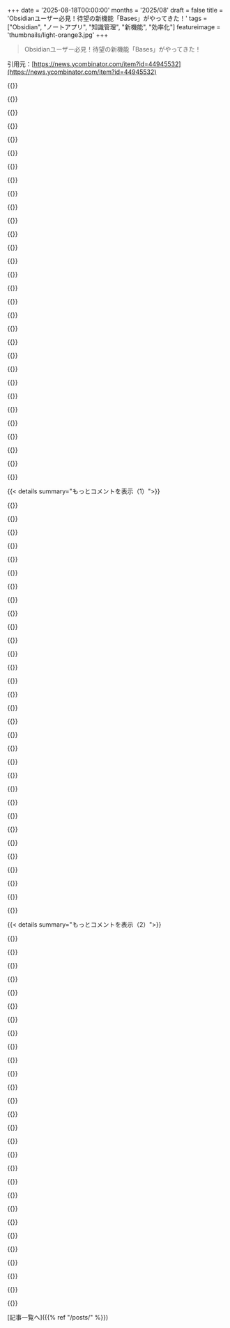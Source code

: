 +++
date = '2025-08-18T00:00:00'
months = '2025/08'
draft = false
title = 'Obsidianユーザー必見！待望の新機能「Bases」がやってきた！'
tags = ["Obsidian", "ノートアプリ", "知識管理", "新機能", "効率化"]
featureimage = 'thumbnails/light-orange3.jpg'
+++

> Obsidianユーザー必見！待望の新機能「Bases」がやってきた！

引用元：[https://news.ycombinator.com/item?id=44945532](https://news.ycombinator.com/item?id=44945532)




{{<matomeQuote body="この機能は今やっと一般公開されたんだって。以前は早期アクセスで有料だったみたいだね。Redditのスレッドにこの機能に関する良い議論があるから見てみてよ。<br>https://old.reddit.com/r/ObsidianMD/comments/1mtxh52/obsidia..." userName="raybb" createdAt="2025/08/18 22:36:09" color="#ff5c5c">}}




{{<matomeQuote body="ところで、ドキュメントには書いてないみたいだけど、Basesの”new”ボタンを使うときにテンプレートやデフォルトのFrontmatter（作成日みたいに）を設定する方法を知ってる人いる？Bases以前の解決策はちょっとハック的でさ。" userName="raybb" createdAt="2025/08/18 23:19:44" color="#45d325">}}




{{<matomeQuote body="FYI、HackerNewsではコードスニペットは` ``` `じゃなくて2スペースのインデントで表現するんだよ。" userName="codethief" createdAt="2025/08/19 00:16:52" color="">}}




{{<matomeQuote body="デフォルトのテンプレートは今後のバージョンで追加される予定だよ。" userName="kepano" createdAt="2025/08/19 00:33:32" color="#ff5733">}}




{{<matomeQuote body="Obsidian用の良いAIプラグインはまだある？" userName="safety1st" createdAt="2025/08/19 05:16:48" color="">}}




{{<matomeQuote body="プラグインじゃないけど、自分のmd-repositoryでGemini CLIの無料版を使うのはすごく良い経験だったよ。コードリポジトリと違ってコンテキスト切れはめったになく、ファイル名を挙げるだけで関連コンテキストを与えやすいんだ。" userName="mrtsepelev" createdAt="2025/08/19 08:36:54" color="#45d325">}}




{{<matomeQuote body="Logan YangさんのObsidian Copilot、すごく気に入ってるよ。<br>https://github.com/logancyang/obsidian-copilot" userName="pixelbro" createdAt="2025/08/19 08:02:10" color="#ff33a1">}}




{{<matomeQuote body="Copilot、Smart Connections、Text GeneratorはどれもObsidianで”良い”AIプラグインだよ。これらに関するYouTube動画もあるから見てみてね。<br>https://youtu.be/7Rvl9Sl29Jk<br>https://youtu.be/mZ8TJ59j28" userName="obsidianbases1" createdAt="2025/08/19 10:44:43" color="#38d3d3">}}




{{<matomeQuote body="AIプラグインはたくさんあるよ。何に使うかによるけど、「良い」プラグインがあれば教えてね。https://obsidian.md/plugins?search=openai" userName="raybb" createdAt="2025/08/19 05:51:21" color="">}}




{{<matomeQuote body="「良い」ってのはもっと具体的なんだよ。Gen1とGen2/3のAI機能、GPT-3.5とNotebookLMの違いは明らか。でもHNはAIの進化をわかってないみたいだね。" userName="halJordan" createdAt="2025/08/19 13:58:16" color="">}}




{{<matomeQuote body="Basesは、Vault内の各ファイルをテーブルの行、ファイルのプロパティを列として管理できる機能だよ。ファイルにレーティングや期限などのプロパティを追加して、整理、ソート、フィルタリングができるんだ。手動でもできることを高速化してくれる。プロパティはMarkdownファイルに、BaseファイルはYAML形式で保存されるよ。例: <br>views:<br>  - type: table<br>    name: Movies<br>    filters:<br>      and:<br>        - file.folder == ”All/Movies”<br>    order:<br>      - file.name<br>      - tags<br>      - Watch Date<br>    columnSize:<br>      file.name: 167" userName="Jgoauh" createdAt="2025/08/19 12:17:39" color="#ff33a1">}}




{{<matomeQuote body="まさに「dimensions」って感じだね。" userName="mercat" createdAt="2025/08/22 07:11:30" color="">}}




{{<matomeQuote body="今日使ってみて、正直ちょっとがっかりしたよ。「テーブルの強化版」くらいを期待してたんだけどな。前にBasesと似たようなプラグインを試したことがあったけど、コンセプトがイマイチだったんだよね。" userName="al_borland" createdAt="2025/08/20 19:44:51" color="">}}




{{<matomeQuote body="Basesの機能が分かりにくいって話だけど、Redditのコメントが参考になったよ。「Basesは自動更新される静的な検索みたいなもので、Basisファイルをクリックするだけで新しいノートがデフォルトのテーブル形式で表示されるんだ。さらに、更新日みたいなプロパティも追加できて、しばらく見てないファイルを確認するのに便利だよ。」" userName="abrookewood" createdAt="2025/08/18 23:37:46" color="#38d3d3">}}




{{<matomeQuote body="ドキュメントの最初の文に「どんなノートのセットでも強力なデータベースに変える」って書いてあるじゃん。まさにその通りで、Vaultがデータベースで、行がファイルなんだ。Dataviewプラグインの、もっと使いやすい置き換えだと思えばいいよ。" userName="slightwinder" createdAt="2025/08/19 00:04:45" color="#785bff">}}




{{<matomeQuote body="「どんなノートのセットでも強力なデータベースに変える」って、全然説明になってないよ！「変える」って何？ファイルがデータベースになるの？それとも解釈されるだけ？セットのノートって言うけど、1つのノートじゃダメなの？レコードはファイルなの？それともファイル内のアイテム？`![[Untitled.base]]`って打ったら何が起こるの？説明がひどすぎる。" userName="torium" createdAt="2025/08/19 00:22:54" color="#785bff">}}




{{<matomeQuote body="何が「強力」なのかデモンストレーションしてほしいよ。なんでこれを使う必要があるの？SQLiteを使えば色々なことができるのに、Obsidianの中に閉じ込められた「ムシューなデータベース」をなんで選ぶの？全然わからない。" userName="steve_adams_86" createdAt="2025/08/19 06:57:13" color="#ff33a1">}}




{{<matomeQuote body="何事も程度によるよ。例えば、Obsidianで会議議事録を書くと、Markdownの自由な形式と相互リンクが完璧だよね。Basesを使えば、誰が出席したかみたいな条件で、よりリッチな検索ができるようになるんだ。これは普通の人がデータベースに深く潜らなくてもできるし、ノートを取るアプリに元々あるのが便利。SQLiteがあるからって、これが無意味なわけじゃないと思うよ。" userName="atoav" createdAt="2025/08/19 09:01:36" color="#ff33a1">}}




{{<matomeQuote body="これってObsidianをメインの知識保存ツールにしてる人向けだよね。もしSQLiteとか使うなら話は別だけど、そうじゃないなら俺には正直あんまり使えないかな。" userName="theshackleford" createdAt="2025/08/19 08:09:04" color="">}}




{{<matomeQuote body="「ノートのセットをデータベースにするって何？」とか文句言う前に説明書読めよ！<br>Obsidian知らないの？ってくらい無知なコメントだね。Obsidianはノートのメタデータ（今はプロパティって言うけど）をyamlで管理できるマークダウンエディタだよ。<br>Basesはこれらをデータベースみたいに扱える機能。Vaultがデータベースで、各ノートが行なんだ。全部ドキュメントに書いてあるから！" userName="slightwinder" createdAt="2025/08/19 10:47:27" color="#ff33a1">}}




{{<matomeQuote body="俺、Obsidianは毎日使ってるけど、別に「パワーユーザー」じゃないんだよね。拡張機能もたぶんデフォルト以外は入れたことないと思う。うん、Obsidianのことはちゃんと知ってるよ。" userName="torium" createdAt="2025/08/23 11:22:11" color="">}}




{{<matomeQuote body="一般的なObsidianユーザーはデータベースが何で、なぜ重要なのか知らないかもね。俺はエンジニアだから正確な言葉は好きだけど、色んなユーザーがいるんだから、説明のレベルも変えるべきだよ。<br>分かりやすい説明ってのは、まず核となるスローガンがあって、次に言葉を解説し、それからそのデータベースで何ができるか、なぜ重要かを説明するべき。多くの説明は最後の「なぜ重要か」を省いてるんだよね。" userName="atoav" createdAt="2025/08/19 08:57:29" color="#ff5c5c">}}




{{<matomeQuote body="「平均的なObsidianユーザーはデータベースを知らないかも」って言うけど、一番知識の低い人に合わせてばかりはいられないでしょ。Obsidianには専門用語がいっぱいあるんだから、知らない言葉は自分で調べればいいじゃん。<br>それにデータベースなんて今どき常識だよ。Obsidian使う人って技術的な知識もそれなりにあるはずだし、Dataviewプラグインだって知ってる人がほとんどでしょ。" userName="slightwinder" createdAt="2025/08/19 10:35:40" color="">}}




{{<matomeQuote body="コミュニケーションは最適化できるし、人間はそうしてるよね。それは優先順位の問題さ。特定のターゲット層を気にするかは開発者次第だよ。<br>でも、こんな機能を作るなら、現実的なユースケースでテストするのは当然だし、それを使ってユーザーに使い方を示すべきじゃない？コードへの個人的な興味だけで、ユーザーのこと考えずに作られたなら別だけどさ。でもそれって、みんなが頼るプロジェクトじゃなくて、ただの趣味だろ。" userName="atoav" createdAt="2025/08/19 19:20:25" color="#ff5c5c">}}




{{<matomeQuote body="もう一つはこれだね。「Basesは、ノートのプロパティとタグを、フィルターやソートができるテーブルやカードビューで表示してくれるんだって。」" userName="abrookewood" createdAt="2025/08/18 23:40:57" color="">}}




{{<matomeQuote body="The Vergeの記事からの引用だね。Obsidianのノートにプロパティ（メタデータ）を保存できるんだけど、Basesはそのデータをテーブルとかカンバンビューとかで視覚化できるんだって。<br>既存のデータの上に視覚化レイヤーを作るイメージだね。例えば「books」タグのノート全部表示、とか言うとテーブルでメタデータを編集できちゃう。読んだ本とか映画、旅行先、記事なんかを管理したい人やプロジェクト管理したい人にはすごく便利だよ。https://www.theverge.com/decoder-podcast-with-nilay-patel/76..." userName="DavideNL" createdAt="2025/08/19 11:00:00" color="#785bff">}}




{{<matomeQuote body="うん、もっと分かりやすい説明が必要だよね。俺、Basesをいくつか追加したんだけど、「ファイル名」のリストしか表示されなくて、どうやって他のデータを入れるのかわかんなかったよ。MarkdownテーブルベースのMS Accessみたいなのを期待してたんだ。<br>ドキュメントに、ノートのコレクション作ってBasesでどう見るかの例があれば、もっとはっきりしたのにって思う。" userName="nedt" createdAt="2025/08/19 10:43:15" color="#ff33a1">}}




{{<matomeQuote body="「また検索し直す代わりに、Basesファイルをクリックすれば、新しいノートがデフォルトのテーブル形式でそこに表示される」ってやつね。<br>それって「ビュー」みたいだよね。" userName="stronglikedan" createdAt="2025/08/19 15:41:14" color="">}}




{{<matomeQuote body="Obsidianを個人CRMに使ってる人にはBasesが役立ちそう！Dataviewでやってた「いつ誰と話した？」「何話した？」「誰と話してない？」みたいなクエリをBasesで置き換えられるか試してみるわ。<br>https://blacksmithgu.github.io/obsidian-dataview/" userName="abalaji" createdAt="2025/08/19 00:08:34" color="#785bff">}}




{{<matomeQuote body="DataviewでもBasesのデータは作れるけど、Basesの方が断然使いやすいよ！GUIで簡単にクエリ組めるし、データはキレイなテーブルになってて直接編集できるんだ。しかも、GUIで変更してもクエリは編集可能なYAMLファイルで保存されるから便利！" userName="wscott" createdAt="2025/08/19 10:21:36" color="#ff33a1">}}




{{< details summary="もっとコメントを表示（1）">}}

{{<matomeQuote body="BasesってObsidianの良さとは逆行してる気がするな。Obsidianは優れた編集環境とMarkdownの拡張性が魅力なのに。こういう機能に手出すと、NotionとかAnytypeみたいに最初からそのために作られたアプリには勝てないと思うよ。" userName="hresvelgr" createdAt="2025/08/19 10:07:49" color="">}}




{{<matomeQuote body="BasesはMarkdownファイルのYAMLフロントマターの編集・可視化レイヤーって考えればいいよ。フロントマターはMarkdownの元々の仕様じゃないけど、Jekyllで始まって今じゃ標準的。BasesはMarkdownファイルをより高レベルで編集できる機能なんだ。例えば、ブログ記事の状態を一目で確認したり、メタデータを編集したりできるから、Markdown編集に集中できるってこと。<br>https://tom.preston-werner.com/2008/11/17/blogging-like-a-ha..." userName="kepano" createdAt="2025/08/19 13:03:41" color="#785bff">}}




{{<matomeQuote body="これって基本的にMarkdownの上に独自の言語を追加したようなもんだよね？将来、他のエディタにインポートするときに、どうやってデータベースとして解釈させるつもりなの？" userName="mudkipdev" createdAt="2025/08/20 00:01:27" color="">}}




{{<matomeQuote body="その理屈だと、Obsidian自体もMarkdownの上に言語を追加してるってことにならない？Graph viewやバックリンクもJavaScriptで実現されてるわけだし。Basesは非技術者でもビューを作りやすくするんだ。ビューはYAMLで記述されてるから、他のツールでも再現可能。DataviewからBasesへの変換ツールもあるし、出力はMarkdownテーブルやCSVにもできるよ。<br>https://github.com/Quorafind/Bases-Toolbox<br>結局、BasesはMarkdownファイルの作成・編集を助ける可視化レイヤーなんだ。不要ならコアプラグインで無効にできるよ！" userName="kepano" createdAt="2025/08/20 13:22:01" color="#ff5c5c">}}




{{<matomeQuote body="いや、全然「カスタム」なものなんてないよ。ファイルは全部標準的なMarkdownとYAMLフロントマターのままだし。Basesは、それらのファイルを効率的に見渡せる、ただの優れたインターフェースなんだ。スクリプトでも簡単に再現できるレベルだよ。ビューの設定ファイルだってプレーンテキストだし、ロックインもなくて仕様はオープンでしっかり文書化されてるから安心して！" userName="LordDragonfang" createdAt="2025/08/20 03:32:10" color="#ff5733">}}




{{<matomeQuote body="MarkdownエディタだからMarkdownの標準は変えられない。だからできることには限界があるけど、その周りに機能を作るしかないんだよ。データベース機能があったって、コア機能とぶつかるわけじゃないしね。使いたくなければ、使わなきゃいいだけさ。" userName="isege" createdAt="2025/08/19 10:58:09" color="#785bff">}}




{{<matomeQuote body="「Markdown標準」って、実は20年以上前のブログ記事が元になってて、全然更新されてないんだよ。テーブルとかTo-Doリスト、複数行のコードブロックみたいな「高度」な機能は、オリジナルの「標準」には含まれてない。CommonMarkみたいな実装が後から追加したもので、それが今じゃMarkdownだって思われてるんだ。Obsidianに限らず、みんなそれぞれ少しずつ違う「Markdown」を使って「Markdown」って呼んでるんだよね。" userName="input_sh" createdAt="2025/08/19 11:58:06" color="#ff5c5c">}}




{{<matomeQuote body="Markdown標準を変更できないわけじゃないけど、YAMLは構造化データに圧倒的に向いてるし、Markdownはあくまで文書向けだよ。違う言語にはそれぞれの良さがある。でもObsidianは昔から知識管理ツールであって、ただのMarkdownエディタじゃないんだ。こういった高度な機能は、ずっとObsidianのコアミッションの一部だったんだよ。" userName="slightwinder" createdAt="2025/08/19 16:15:56" color="#ff5733">}}




{{<matomeQuote body="Bases機能はObsidianでのMarkdown作業を劇的に良くするし、Notionからの脱却にも繋がる！ロックインもなくて安心だし、将来的にNotion Databasesを完全に置き換えてくれることを期待してるよ。" userName="bryanhogan" createdAt="2025/08/19 11:31:23" color="#ff5c5c">}}




{{<matomeQuote body="各Basesの設定はプレーンテキストだから、理論的には他のソフトでもクエリを読み込んで実行できるはず。" userName="jamiemchale" createdAt="2025/08/19 11:58:48" color="#ff5733">}}




{{<matomeQuote body="“base”って名前は誤解を招くな。構造化データじゃなくて、既存のMarkdownファイルをクエリするためのエンジンだよ。コードブロックでクエリ（フィルター）を定義して、結果はファイル名のセットになる。リレーショナルデータベースというよりは、大量のMarkdownファイルを扱うためのものだね。" userName="pbronez" createdAt="2025/08/19 13:16:40" color="#785bff">}}




{{<matomeQuote body="YAMLでフロントマターを書くだけだし、これは人間が読みやすいし、特定のMarkdown形式では普通のことだよ。ノートはちゃんとMarkdownのままだから心配いらない。" userName="vendiddy" createdAt="2025/08/19 17:14:42" color="">}}




{{<matomeQuote body="これはプラグインだし、必須じゃないオプションの機能だよ。まるでMcDonald’sがコーヒーやマフィンを売り始めたからって客を失うわけじゃないのと同じさ。" userName="JimmaDaRustla" createdAt="2025/08/19 13:04:00" color="#785bff">}}




{{<matomeQuote body="これはダウンロード可能なプラグインであるべきで、標準の機能にするべきじゃないと思う。開発を少し遅らせて、既存の機能を磨くべきだよ。新しい機能ばかり追加してると、製品がどんどん肥大化しちゃう。数年後には、もっと軽量な代替品が出てくるだろうね。もうObsidianの自動更新はオフにしたよ。" userName="criddell" createdAt="2025/08/19 12:06:49" color="">}}




{{<matomeQuote body="コアプラグインから無効にできるよ。ObsidianはロックインなしでPKMコミュニティのために本当に多くのことをしてくれたんだ。こんなに不満が出るのは悲しいね。" userName="theappsecguy" createdAt="2025/08/19 12:51:04" color="">}}




{{<matomeQuote body="僕も残念に思うよ。彼らはたくさん貢献してくれたし、毎年利用料を払うのは全然苦じゃないんだけど、どうも自分の求める方向とは違う方へ進んでるみたいだね。" userName="criddell" createdAt="2025/08/19 13:22:07" color="">}}




{{<matomeQuote body="具体的に何が心配なの？Obsidianのどの部分を磨くべきだと思う？（敵意はなくて、この機能に興奮してる別のObsidianユーザーとして聞きたいんだ。今のメタ検索機能は本当にひどいから、僕にとってはすごく必要な改善点なんだよね）" userName="whatevertrevor" createdAt="2025/08/19 19:38:57" color="#38d3d3">}}




{{<matomeQuote body="コアのノートテイキングはかなり完成度が高いと思うよ。代わりに何をすべきだと思う？検索機能やキーボード中心の操作、ネイティブのPDF注釈は改善できるかもしれないけど、既存の機能を磨く以外に、アプリのコア機能で本当に足りないものって何かあるかな？" userName="theappsecguy" createdAt="2025/08/19 23:13:42" color="#ff33a1">}}




{{<matomeQuote body="Obsidianはもう十分完成してる気がするな。Notionみたいになる必要はないと思うよ。きっと新しい製品やサービスのアイデアもたくさんあるだろうから、そっちを開発するべきじゃないかな。" userName="criddell" createdAt="2025/08/20 12:05:28" color="">}}




{{<matomeQuote body="ObsidianユーザーでSyncも使ってるけど、正直使いこなすのが難しいと感じるよ。プラグインとか、どう使えばいいのか全然わからないんだよね。今はデイリーノートに使うだけだけど、もっとできることがあるはずなのにって思うとモヤモヤするな。" userName="raviisoccupied" createdAt="2025/08/18 22:28:18" color="">}}




{{<matomeQuote body="Obsidianを大げさに語りすぎだろ。あれはただのMarkdownエディタだよ。コア機能だけで十分なのに、みんなアドオン入れすぎて混乱してるんだ。インフルエンサーに人生変わるなんて言われても、そんなことないからね。最初から全部入れないで、本当に必要なものだけ後で探せばいいんだよ。" userName="muppetman" createdAt="2025/08/19 01:29:13" color="#ff5733">}}




{{<matomeQuote body="Obsidianはきれいな色と目を引くグラフがすごいけど、あのグラフは過大評価されてて全然使われてないよね。複雑そうに見えるのが、この生産性システムのエコシステムの売りなんだよ。見せかけの奥深さとか作業量って感じ。多くの人がこのHacker Newsのリンクにたどり着いたよ。https://news.ycombinator.com/item?id=44864134" userName="cloud_watching" createdAt="2025/08/19 01:45:10" color="#45d325">}}




{{<matomeQuote body="データをまとめるのが難しいのが本当にキツいよ。「おすすめの映画や番組を記録しよう」と思って始めたんだけど、推薦リストとか妻と共有するリストをパッと見るダッシュボードを作るのが、信じられないくらい難しいんだ。Dataviewプラグインのクエリも直感的じゃないし、なんでこんな基本的なことが難しいのか理解できない。ダッシュボードが最終目標なのにね。新しい機能「Bases」が、この問題に役立ってくれることを期待してるよ。" userName="Eji1700" createdAt="2025/08/18 22:37:18" color="#ff5733">}}




{{<matomeQuote body="ObsidianはAndroidでも使えて、他のマシンとほぼ問題なく同期できるのがいいよね。プラグインは全然使ってないけど、テキストの同期機能だけで十分に活用できてるよ。" userName="JonChesterfield" createdAt="2025/08/19 02:07:57" color="">}}




{{<matomeQuote body="ObsidianはシンプルなMarkdownエディタだけど、アドオンが素晴らしいんだ。エンドツーエンド暗号化、セルフホストのLivesync、モバイルサポート、高速検索が決め手だね。Androidでのファイルのセキュリティや、Electronアプリだから起動が遅いのは改善してほしいけど、全体的には僕にとって最高の組み合わせだよ。Livesync、ReadItLater、Copilotのプラグインは本当に欠かせないね。" userName="wkat4242" createdAt="2025/08/19 08:11:35" color="#ff33a1">}}




{{<matomeQuote body="Android版でアプリのプライベートストレージにファイルを隠せるようになったよ。いつからかはわからないけど、新しいVaultを作る時に”Device storage”か”App storage”を選べるんだ。既存のVaultも変更できる。あとは生体認証ロックがあれば完璧なんだけどね。コミュニティプラグインはあるけど、不安定でメンテナンスされてないんだ。" userName="rhodeon" createdAt="2025/08/19 09:59:59" color="">}}




{{<matomeQuote body="余談だけど、最近Tangent Notesを見つけたよ。Obsidianに似てるんだけど、Markdownファイルでのコードシンタックスハイライトがとても優れてるんだ。コードを読むのにすごく便利だったよ。http://tangentnotes.com/" userName="profsummergig" createdAt="2025/08/19 05:20:44" color="">}}




{{<matomeQuote body="代替アプリとしてはSiyuanを強くおすすめするよ。Obsidianの優れたプラグイン機能の多くが、最初から組み込まれているんだ。" userName="nylonstrung" createdAt="2025/08/18 22:55:34" color="">}}




{{<matomeQuote body="オレだけじゃないよ。Obsidianに数ヶ月かけたけど、OneNoteに戻ったんだ。セカンドブレインって言われるけど、結局はファイルシステムとMarkdownビューアのきれいなUIだよ。ノートやフォルダの手動ソートすらできないんだからね。Directory Opusならできるのにさ。しかも、コミュニティプラグインはセキュリティリスクだし、Obsidianのアップデートでよく壊れる。苦労して作った知識ベースがプラグインのせいでぶっ壊れるのはマジ勘弁だ。" userName="BenFranklin100" createdAt="2025/08/19 03:10:15" color="#ff33a1">}}




{{<matomeQuote body="Syncthingにノートフォルダがあるだけで同じことできるっぽいんだけど。Obsidian Syncには他に何かいいことあるの？教えてよ。" userName="safety1st" createdAt="2025/08/19 05:19:57" color="">}}

{{</details>}}




{{< details summary="もっとコメントを表示（2）">}}

{{<matomeQuote body="あの記事マジ嫌いだわ。Taskwarriorはテキストファイルより断然いいだろ。テキストファイルなんてタスク管理には最悪の選択肢だよ。" userName="UltraSane" createdAt="2025/08/19 04:35:36" color="">}}




{{<matomeQuote body="「…構文ハイライト付きのコードブロックをサポート」って書いてあるけどさ、ドキュメントとスクショ見る限り、Obsidianと何が違うのかマジで分かんないんだけど。ObsidianのMarkdownコードブロックだって普通にハイライトされるじゃん。実際、両方Prism使ってるみたいだしね。ほら、ここ見てみてよ。<br>https://help.obsidian.md/syntax#Code+blocks<br>https://github.com/suchnsuch/Tangent/blob/main/apps/tangent-..." userName="wiether" createdAt="2025/08/19 06:25:52" color="#785bff">}}




{{<matomeQuote body="もし毎日ちょっとしたメモしか必要ないなら、Obsidianは全然使うべきじゃないよ。ちゃんとした目的には最高にパワフルなツールだけど、プラグインなしでも、ただのメモ取りにはオーバースペック。これは君のコメントから推測してるだけだけど、もっとシンプルなメモアプリを試してみたら？OS用のプレーンテキストメモアプリとかさ。前にnv-gt-simplenoteの代わりを探してた時、JoplinもObsidianも数分で候補から外れたもんね。" userName="crossroadsguy" createdAt="2025/08/19 04:18:03" color="#ff5733">}}




{{<matomeQuote body="ハイパーリンクがあればそれで十分だって！これ見てみてよ。<br>https://ezhik.jp/hypertext-maximalism/" userName="Ezhik" createdAt="2025/08/19 00:03:02" color="">}}




{{<matomeQuote body="俺は今、タスク管理にEmacs Howmを使ってるんだ。テキストファイルベースで、これマジ最高だよ。Org-modeもかなり良いね。" userName="pqs" createdAt="2025/08/19 05:44:40" color="">}}




{{<matomeQuote body="壊れるのはまだマシな方だよ。大量のデータ持ち出しがもっと心配。コミュニティプラグインシステムはセキュリティリスクとして許容できないし、しかも基本的な使いやすさのためには必要不可欠ってのがね。どれだけの情報が盗まれてるか想像してみてよ…標的は気づきもしないかも。Obsidianがこんな“汚染された場所”を監査してるって嘘ついてるの、マジ笑えるわ。" userName="kid64" createdAt="2025/08/19 05:31:42" color="#785bff">}}




{{<matomeQuote body="「おいバカ」ってわけじゃないけど、もしかして君、物事を複雑にしすぎてない？追跡したいデータが多すぎて、ちょっと気が散ってるように感じるよ。これ全部、箇条書きの1ページにして、誰が共有したとか他のメモとかはサブ箇条書きにすればいいんじゃない？「妻」って検索したければCtrl+Fで探せば済む話だよ。" userName="Waterluvian" createdAt="2025/08/18 23:18:38" color="#45d325">}}




{{<matomeQuote body="君のせいじゃないよ、生産性インフルエンサーのせいさ。彼らがObsidianを『本来の姿』以上に思わせてるんだ。ObsidianはMarkdownファイルのコレクションを編集するためのきれいなUIに過ぎないってね。VaultをCursor/VSCodeで開いて、コーディングエージェントで編集した時に気づいたよ（普通の文章書きにこの機能がないのはObsidianにとってマジ変だけどね）。ObsidianのYouTubeビデオはマインドマップとか、ファイルの整理方法とか、相対リンクとか、ユニバーサルなMarkdownファイルの前提を壊す変なプラグインの話ばっか。LLMがVault全体を検索して何十ものノートから答えをまとめてくれる今、全部無駄な時間だよ。" userName="dimitri-vs" createdAt="2025/08/19 00:00:25" color="#45d325">}}




{{<matomeQuote body="iOSではアプリアイコン長押しで生体認証ロックを設定できるぞ。Androidの一部OSにもあるみたいだけど、全部じゃないんだ。でもAndroidの「スペース」機能でもできると思うよ。" userName="kepano" createdAt="2025/08/19 17:51:30" color="#ff5c5c">}}




{{<matomeQuote body="ObsidianとTangentを使ったけど、Tangentのコードハイライトの方が明るくてカラフルで、だからかな？もっと読みやすいと感じたよ。Obsidianはもっと落ち着いた感じだね。Steve JobsはObsidianを好んだだろうな。" userName="profsummergig" createdAt="2025/08/19 07:57:42" color="">}}




{{<matomeQuote body="ここまで来ると「じゃあなんでObsidian使うの？」ってなるよね。俺にとってのObsidianの醍醐味は、リンクとかきれいなノート整理なんだ。結構シンプルに使ってるよ（基本的なタグだけ）。でも、多くの人がObsidianを本来の目的じゃないものにしようとしてる気がするな。" userName="Eji1700" createdAt="2025/08/19 22:10:56" color="">}}




{{<matomeQuote body="俺も使い始めは似たような感じだったよ。たくさんの動画を見て、プラグインも山ほど入れてたけど、「これで合ってるのかな？」っていつも迷ってた。でもある日イライラして、全部アンインストールして基本に戻ったんだ。足りないと感じた時にだけプラグインを入れるようにしてるけど、正直使ってるのはテーマをカスタマイズできるStyle Settingsと、あとはCalendarくらいかな。Obsidianの本当の力は、好きなだけ拡張できる自由さだと思うよ！" userName="hifikuno" createdAt="2025/08/19 02:45:04" color="#ff5c5c">}}




{{<matomeQuote body="Markdownでコードブロックを作って、先頭に言語タイプを書けばハイライトもできるよ。例えば、‘’’go<br>{君のコード}<br>‘’’みたいにね。" userName="tietjens" createdAt="2025/08/19 06:06:12" color="#ff5c5c">}}




{{<matomeQuote body="それってObsidianならプラグインで変更できるんじゃない？" userName="aldonius" createdAt="2025/08/19 11:02:18" color="">}}




{{<matomeQuote body="Obsidian Syncもすごく気に入ってるんだ。よくできてて、テキストファイルの移動がすごく楽だよ。" userName="muppetman" createdAt="2025/08/19 02:51:54" color="#785bff">}}




{{<matomeQuote body="俺はObsidianを個人Wikiとして使ってるから、プラグインは必要ないんだ。LaTeX入りのテキストファイルを扱う方法として使ってたんだけど、ぴったりだよ。" userName="clickety_clack" createdAt="2025/08/18 23:46:03" color="">}}




{{<matomeQuote body="それは笑える主張だね。彼らには重要な機能すら実装するリソースがないんだから、あらゆる適当なプラグインの貢献を監査するなんて、開発者の時間を無駄にするだけだよ。" userName="BenFranklin100" createdAt="2025/08/20 03:30:46" color="">}}




{{<matomeQuote body="「BasesはファイルシステムへのオーバーレイとMarkdownビューアを美化しただけだって？<br>俺にとってはそれが良い機能なんだよな。」" userName="jve" createdAt="2025/08/19 07:53:02" color="">}}




{{<matomeQuote body="「Samsungデバイスにはアプリロックはないけど、Basesの“spaces”と似た“secure folder”があるよ。<br>でもこれ、アプリが他のとシームレスに連携しないから、セキュリティは高いけど俺には過剰なんだよな。」" userName="rhodeon" createdAt="2025/08/19 21:06:59" color="">}}




{{<matomeQuote body="「ObsidianでYAMLみたいに仮想ファイル区切りって使えないのかな？<br>Basesを使うには小さいファイルに分けなきゃいけないけど、俺は一つの大きなドキュメントをセクション分けして使いたいんだ。<br>例えば`book-recommendations.md`ってファイルに色んな本のおすすめをまとめてるんだけど、Basesじゃこれ検索できないから、結局バラバラのファイルにしないとダメじゃん。」" userName="gangstead" createdAt="2025/08/19 15:11:28" color="#ff5733">}}




{{<matomeQuote body="「これがBasesへの俺の最大の不満だよ。データをめちゃくちゃたくさんの小さいファイルに分けさせられるんだ。<br>本や映画、タスク一つ一つに丸ごとファイルなんていらないし、せいぜいプロパティが4、5個でコンテンツも少ないんだから。<br>こんなに多くのファイルを管理しなきゃいけないと、ファイルシステムとか同期の操作にめちゃくちゃ負担がかかるはずだ。」" userName="TechPlasma" createdAt="2025/08/19 15:28:27" color="#38d3d3">}}




{{<matomeQuote body="「ファイルってどれくらいあるの？<br>どれくらいの規模で問題になると思った？<br>俺はObsidianファンだけど、SyncthingやGitみたいな基本的なファイル同期だと、数万ファイルくらいなら全然問題なくいける経験があるけどな。」" userName="er4hn" createdAt="2025/08/19 15:56:33" color="#ff5c5c">}}




{{<matomeQuote body="「Obsidian Sync（公式プラグイン）って同期が全然賢くないんだよね。ファイルごとにリクエスト出すみたいで。<br>最近、数千ファイルのVaultをゼロから同期したら、ほとんどが数KBなのに数分かかったよ。<br>これ、修正は簡単だろうけど、たくさんのファイルがある俺たちにとっては問題なんだ。」" userName="diggan" createdAt="2025/08/19 16:07:03" color="#38d3d3">}}




{{<matomeQuote body="「正直、そんなたくさんのファイルを管理したくないんだ。<br>PCがどうこう言う前に、俺のメンタルが限界になるって認めざるを得ないよ。」" userName="TechPlasma" createdAt="2025/08/19 16:36:10" color="">}}




{{<matomeQuote body="「俺もそう思うよ。でも問題はそれだけじゃないんだ。<br>たくさんの小さいファイルを管理するってことは、細かいデータを見失いやすくなるってこと。<br>ファイルが変更されたり上書きされたりして、気づかなかったらどうなるんだ？<br>4、5行程度の数百（いや、数千？）もの小さいファイルをバージョン管理するより、一つの大きなファイルをバージョン管理する方がずっと簡単だろ。」" userName="deafpolygon" createdAt="2025/08/20 08:55:26" color="#785bff">}}




{{<matomeQuote body="「人気のObsidian Dataviewプラグインを使えば、Basesの代わりに同じような機能やもっと色んなことができるよ。<br>https://github.com/blacksmithgu/obsidian-dataview」" userName="bluechar" createdAt="2025/08/20 18:08:49" color="#785bff">}}




{{<matomeQuote body="「org-modeとEmacsのパッケージ`org-supertags`もいいよ。<br>`org-supertags-view-table`って機能が似たようなことできるし。<br>これは大きなドキュメント向けに作られてて、たくさんのノードをタグやプロパティでフィルタリングできるんだ。」" userName="oliverchan2024" createdAt="2025/08/19 20:21:59" color="">}}

{{</details>}}



[記事一覧へ]({{% ref "/posts/" %}})
